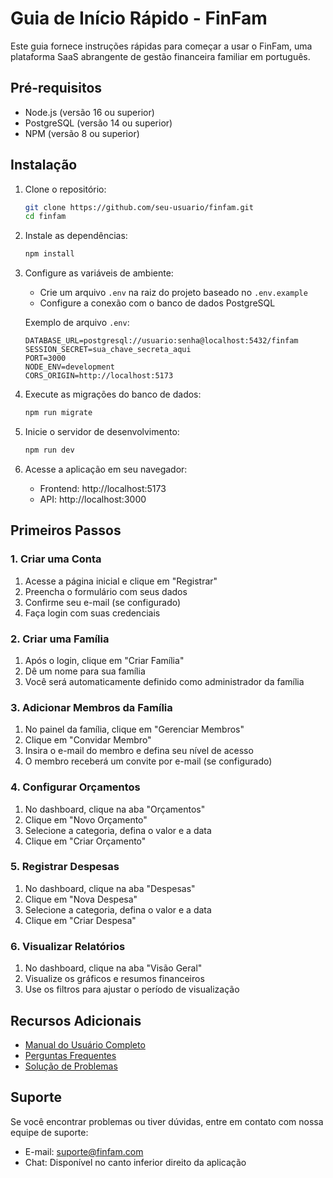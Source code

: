 # Guia de Início Rápido - FinFam

Este guia fornece instruções rápidas para começar a usar o FinFam, uma plataforma SaaS abrangente de gestão financeira familiar em português.

## Pré-requisitos

- Node.js (versão 16 ou superior)
- PostgreSQL (versão 14 ou superior)
- NPM (versão 8 ou superior)

## Instalação

1. Clone o repositório:
   ```bash
   git clone https://github.com/seu-usuario/finfam.git
   cd finfam
   ```

2. Instale as dependências:
   ```bash
   npm install
   ```

3. Configure as variáveis de ambiente:
   - Crie um arquivo `.env` na raiz do projeto baseado no `.env.example`
   - Configure a conexão com o banco de dados PostgreSQL

   Exemplo de arquivo `.env`:
   ```
   DATABASE_URL=postgresql://usuario:senha@localhost:5432/finfam
   SESSION_SECRET=sua_chave_secreta_aqui
   PORT=3000
   NODE_ENV=development
   CORS_ORIGIN=http://localhost:5173
   ```

4. Execute as migrações do banco de dados:
   ```bash
   npm run migrate
   ```

5. Inicie o servidor de desenvolvimento:
   ```bash
   npm run dev
   ```

6. Acesse a aplicação em seu navegador:
   - Frontend: http://localhost:5173
   - API: http://localhost:3000

## Primeiros Passos

### 1. Criar uma Conta

1. Acesse a página inicial e clique em "Registrar"
2. Preencha o formulário com seus dados
3. Confirme seu e-mail (se configurado)
4. Faça login com suas credenciais

### 2. Criar uma Família

1. Após o login, clique em "Criar Família"
2. Dê um nome para sua família
3. Você será automaticamente definido como administrador da família

### 3. Adicionar Membros da Família

1. No painel da família, clique em "Gerenciar Membros"
2. Clique em "Convidar Membro"
3. Insira o e-mail do membro e defina seu nível de acesso
4. O membro receberá um convite por e-mail (se configurado)

### 4. Configurar Orçamentos

1. No dashboard, clique na aba "Orçamentos"
2. Clique em "Novo Orçamento"
3. Selecione a categoria, defina o valor e a data
4. Clique em "Criar Orçamento"

### 5. Registrar Despesas

1. No dashboard, clique na aba "Despesas"
2. Clique em "Nova Despesa"
3. Selecione a categoria, defina o valor e a data
4. Clique em "Criar Despesa"

### 6. Visualizar Relatórios

1. No dashboard, clique na aba "Visão Geral"
2. Visualize os gráficos e resumos financeiros
3. Use os filtros para ajustar o período de visualização

## Recursos Adicionais

- [Manual do Usuário Completo](./user-manual.md)
- [Perguntas Frequentes](./faq.md)
- [Solução de Problemas](./troubleshooting.md)

## Suporte

Se você encontrar problemas ou tiver dúvidas, entre em contato com nossa equipe de suporte:

- E-mail: suporte@finfam.com
- Chat: Disponível no canto inferior direito da aplicação
